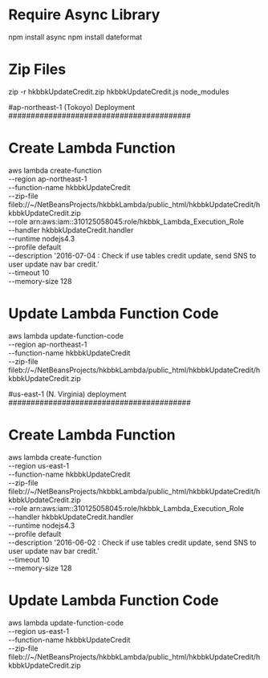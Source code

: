 # Require Async Library
npm install async 
npm install dateformat 

# Zip Files
zip -r hkbbkUpdateCredit.zip hkbbkUpdateCredit.js node_modules


#ap-northeast-1 (Tokoyo) Deployment
#########################################

# Create Lambda Function
aws lambda create-function \
--region ap-northeast-1 \
--function-name hkbbkUpdateCredit \
--zip-file fileb://~/NetBeansProjects/hkbbkLambda/public_html/hkbbkUpdateCredit/hkbbkUpdateCredit.zip \
--role arn:aws:iam::310125058045:role/hkbbk_Lambda_Execution_Role \
--handler hkbbkUpdateCredit.handler \
--runtime nodejs4.3 \
--profile default \
--description '2016-07-04 : Check if use tables credit update, send SNS to user update nav bar credit.' \
--timeout 10 \
--memory-size 128

# Update Lambda Function Code
aws lambda update-function-code \
--region ap-northeast-1 \
--function-name hkbbkUpdateCredit \
--zip-file fileb://~/NetBeansProjects/hkbbkLambda/public_html/hkbbkUpdateCredit/hkbbkUpdateCredit.zip



#us-east-1 (N. Virginia) deployment
#########################################

# Create Lambda Function
aws lambda create-function \
--region us-east-1 \
--function-name hkbbkUpdateCredit \
--zip-file fileb://~/NetBeansProjects/hkbbkLambda/public_html/hkbbkUpdateCredit/hkbbkUpdateCredit.zip \
--role arn:aws:iam::310125058045:role/hkbbk_Lambda_Execution_Role \
--handler hkbbkUpdateCredit.handler \
--runtime nodejs4.3 \
--profile default \
--description '2016-06-02 : Check if use tables credit update, send SNS to user update nav bar credit.' \
--timeout 10 \
--memory-size 128

# Update Lambda Function Code
aws lambda update-function-code \
--region us-east-1 \
--function-name hkbbkUpdateCredit \
--zip-file fileb://~/NetBeansProjects/hkbbkLambda/public_html/hkbbkUpdateCredit/hkbbkUpdateCredit.zip